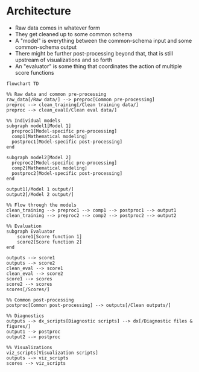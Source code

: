 # Architecture

- Raw data comes in whatever form
- They get cleaned up to some common schema
- A "model" is everything between the common-schema input and some common-schema output
- There might be further post-processing beyond that, that is still upstream of visualizations and so forth
- An "evaluator" is some thing that coordinates the action of multiple score functions

```mermaid
flowchart TD

%% Raw data and common pre-processing
raw_data[/Raw data/] --> preproc[Common pre-processing]
preproc --> clean_training[/Clean training data/]
preproc --> clean_eval[/Clean eval data/]

%% Individual models
subgraph model1[Model 1]
  preproc1[Model-specific pre-processing]
  comp1[Mathematical modeling]
  postproc1[Model-specific post-processing]
end

subgraph model2[Model 2]
  preproc2[Model-specific pre-processing]
  comp2[Mathematical modeling]
  postproc2[Model-specific post-processing]
end

output1[/Model 1 output/]
output2[/Model 2 output/]

%% Flow through the models
clean_training --> preproc1 --> comp1 --> postproc1 --> output1
clean_training --> preproc2 --> comp2 --> postproc2 --> output2

%% Evaluation
subgraph Evaluator
    score1[Score function 1]
    score2[Score function 2]
end

outputs --> score1
outputs --> score2
clean_eval --> score1
clean_eval --> score2
score1 --> scores
score2 --> scores
scores[/Scores/]

%% Common post-processing
postproc[Common post-processing] --> outputs[/Clean outputs/]

%% Diagnostics
outputs --> dx_scripts[Diagnostic scripts] --> dx[/Diagnostic files & figures/]
output1 --> postproc
output2 --> postproc

%% Visualizations
viz_scripts[Visualization scripts]
outputs --> viz_scripts
scores --> viz_scripts
```
